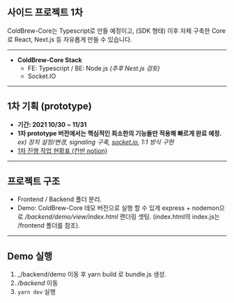 ## 사이드 프로젝트 1차

ColdBrew-Core는 Typescript로 만들 예정이고, (SDK 형태)
이후 자체 구축한 Core로 React, Next.js 등 자유롭게 만들 수 있습니다.

---

- **ColdBrew-Core Stack**
  - FE: Typescript / BE: Node.js _(추후 Nest.js 검토)_
  - Socket.IO

---

## 1차 기획 (prototype)

- **기간: 2021 10/30 ~ 11/31**
- **1차 prototype 버전에서는 핵심적인 최소한의 기능들만 적용해 빠르게 완료 예정.**
  _ex) 장치 설정/변경, signaling 구축, [socket.io](http://socket.io/), 1:1 방식 구현_
- [1차 진행 작업 현황표 (칸반 notion)](https://as333.notion.site/1-20506d351d5e469fb0e8b9b49fc412ce)

---

## 프로젝트 구조

- Frontend / Backend 폴더 분리.
- Demo: ColdBrew-Core 데모 버전으로 실행 할 수 있게
  express + nodemon으로 _/backend/demo/view/index.html_ 랜더링 셋팅.
  (index.html의 index.js는 /frontend 폴더를 참조).

---

## Demo 실행

1. \_/backend/demo 이동 후 yarn build 로 bundle.js 생성.
2. _/backend_ 이동
3. `yarn dev` 실행
